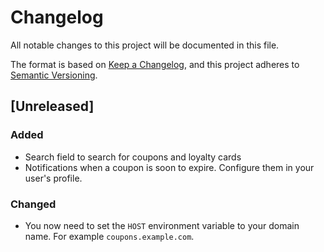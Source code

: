 # Changelog

All notable changes to this project will be documented in this file.

The format is based on [Keep a Changelog](https://keepachangelog.com/en/1.1.0/),
and this project adheres to [Semantic Versioning](https://semver.org/spec/v2.0.0.html).

## [Unreleased]

### Added

- Search field to search for coupons and loyalty cards
- Notifications when a coupon is soon to expire. Configure them in your user's profile.

### Changed

- You now need to set the `HOST` environment variable to your domain name. For example `coupons.example.com`.
